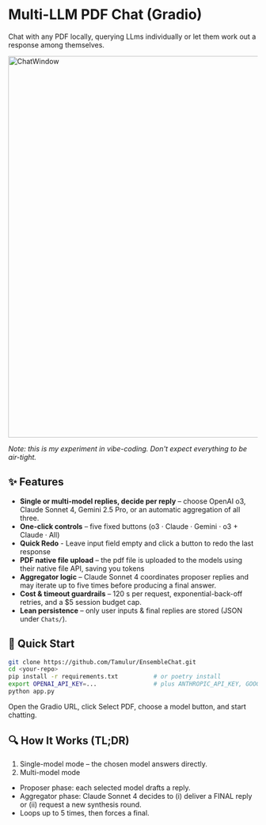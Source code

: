 # Multi-LLM PDF Chat (Gradio)

Chat with any PDF locally, querying LLms individually or let them work out a response among themselves.

<img width="1474" height="771" alt="ChatWindow" src="https://github.com/user-attachments/assets/2091d0c6-fefc-4b7b-959f-c469f02a642b" />

_Note: this is my experiment in vibe-coding. Don't expect everything to be air-tight._

## ✨ Features
- **Single or multi-model replies, decide per reply** – choose OpenAI o3, Claude Sonnet 4, Gemini 2.5 Pro, or an automatic aggregation of all three.
- **One-click controls** – five fixed buttons (o3 · Claude · Gemini · o3 + Claude · All)
- **Quick Redo** - Leave input field empty and click a button to redo the last response
- **PDF native file upload** – the pdf file is uploaded to the models using their native file API, saving you tokens
- **Aggregator logic** – Claude Sonnet 4 coordinates proposer replies and may iterate up to five times before producing a final answer.
- **Cost & timeout guardrails** – 120 s per request, exponential-back-off retries, and a \$5 session budget cap.
- **Lean persistence** – only user inputs & final replies are stored (JSON under `Chats/`).


## 🚀 Quick Start
```bash
git clone https://github.com/Tamulur/EnsembleChat.git
cd <your-repo>
pip install -r requirements.txt          # or poetry install
export OPENAI_API_KEY=...                # plus ANTHROPIC_API_KEY, GOOGLE_API_KEY
python app.py
```

Open the Gradio URL, click Select PDF, choose a model button, and start chatting.


## 🔍 How It Works (TL;DR)

1. Single-model mode – the chosen model answers directly.
2. Multi-model mode
  - Proposer phase: each selected model drafts a reply.
  - Aggregator phase: Claude Sonnet 4 decides to (i) deliver a FINAL reply or (ii) request a new synthesis round.
  - Loops up to 5 times, then forces a final.
